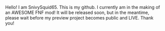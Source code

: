 Hello!  I am SnivySquid65.  This is my github.  I currently am in the making of an AWESOME FNF mod!  It will be released soon, but in the meantime, please wait before my preview 
project becomes public and LIVE.  Thank you!

<!---
SnivySquid65/SnivySquid65 is a ✨ special ✨ repository because its `README.md` (this file) appears on your GitHub profile.
You can click the Preview link to take a look at your changes.
--->
